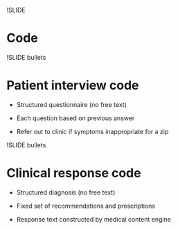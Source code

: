 !SLIDE
# Code #

!SLIDE bullets
# Patient interview code #

* Structured questionnaire (no free text)

* Each question based on previous answer

* Refer out to clinic if symptoms inappropriate for a zip

!SLIDE bullets
# Clinical response code #

* Structured diagnosis (no free text)

* Fixed set of recommendations and prescriptions

* Response text constructed by medical content engine

